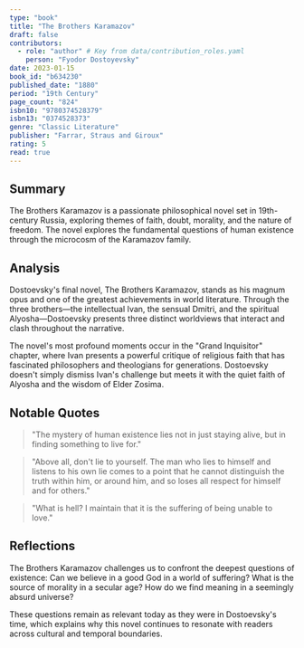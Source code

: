 ```yaml
---
type: "book"
title: "The Brothers Karamazov"
draft: false
contributors:
  - role: "author" # Key from data/contribution_roles.yaml
    person: "Fyodor Dostoyevsky"
date: 2023-01-15
book_id: "b634230"
published_date: "1880"
period: "19th Century"
page_count: "824"
isbn10: "9780374528379"
isbn13: "0374528373"
genre: "Classic Literature"
publisher: "Farrar, Straus and Giroux"
rating: 5
read: true
---
```


## Summary

The Brothers Karamazov is a passionate philosophical novel set in 19th-century Russia, exploring themes of faith, doubt, morality, and the nature of freedom. The novel explores the fundamental questions of human existence through the microcosm of the Karamazov family.

## Analysis

Dostoevsky's final novel, The Brothers Karamazov, stands as his magnum opus and one of the greatest achievements in world literature. Through the three brothers—the intellectual Ivan, the sensual Dmitri, and the spiritual Alyosha—Dostoevsky presents three distinct worldviews that interact and clash throughout the narrative.

The novel's most profound moments occur in the "Grand Inquisitor" chapter, where Ivan presents a powerful critique of religious faith that has fascinated philosophers and theologians for generations. Dostoevsky doesn't simply dismiss Ivan's challenge but meets it with the quiet faith of Alyosha and the wisdom of Elder Zosima.

## Notable Quotes

> "The mystery of human existence lies not in just staying alive, but in finding something to live for."

> "Above all, don't lie to yourself. The man who lies to himself and listens to his own lie comes to a point that he cannot distinguish the truth within him, or around him, and so loses all respect for himself and for others."

> "What is hell? I maintain that it is the suffering of being unable to love."

## Reflections

The Brothers Karamazov challenges us to confront the deepest questions of existence: Can we believe in a good God in a world of suffering? What is the source of morality in a secular age? How do we find meaning in a seemingly absurd universe? 

These questions remain as relevant today as they were in Dostoevsky's time, which explains why this novel continues to resonate with readers across cultural and temporal boundaries.